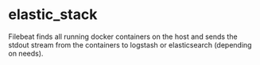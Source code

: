 # elastic_stack

Filebeat finds all running docker containers on the host and sends the stdout stream from the containers to logstash or elasticsearch (depending on needs).
